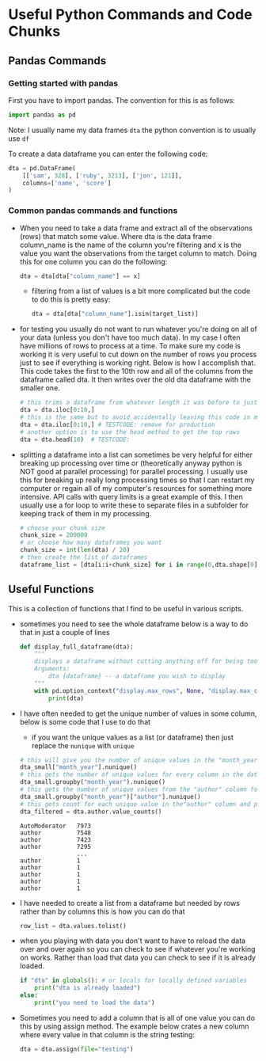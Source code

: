 # Useful Python Commands and Code Chunks

## Pandas Commands

### Getting started with pandas

First you have to import pandas. The convention for this is as follows:

```Python
import pandas as pd
```

Note: I usually name my data frames `dta` the python convention is to usually use `df`

To create a data dataframe you can enter the following code:

```Python
dta = pd.DataFrame(
    [['sam', 328], ['ruby', 3213], ['jon', 121]],
    columns=['name', 'score']
)
```
<!-- 
### Importing data


- TODO:
 -->

### Common pandas commands and functions

- When you need to take a data frame and extract all of the observations (rows) that match some value. Where dta is the data frame column_name is the name of the column you're filtering and x is the value you want the observations from the target column to match. Doing this for one column you can do the following:

    ```Python
    dta = dta[dta["column_name"] == x]
    ```

    - filtering from a list of values is a bit more complicated but the code to do this is pretty easy:

        ```Python
        dta = dta[dta["column_name"].isin(target_list)]
        ```

- for testing you usually do not want to run whatever you're doing on all of your data (unless you don't have too much data). In my case I often have millions of rows to process at a time. To make sure my code is working it is very useful to cut down on the number of rows you process just to see if everything is working right. Below is how I accomplish that. This code takes the first to the 10th row and all of the columns from the dataframe called dta. It then writes over the old dta dataframe with the smaller one.

    ```Python
    # this trims a dataframe from whatever length it was before to just 10 rows
    dta = dta.iloc[0:10,]
    # this is the same but to avoid accidentally leaving this code in my script the text afterwards helps me find it before I use a script into production
    dta = dta.iloc[0:10,] # TESTCODE: remove for production
    # another option is to use the head method to get the top rows
    dta = dta.head(10)  # TESTCODE:
    ```

- splitting a dataframe into a list can sometimes be very helpful for either breaking up processing over time or (theoretically anyway python is NOT good at parallel processing) for parallel processing. I usually use this for breaking up really long processing times so that I can restart my computer or regain all of my computer's resources for something more intensive. API calls with query limits is a great example of this. I then usually use a for loop to write these to separate files in a subfolder for keeping track of them in my processing.

    ```Python
    # choose your chunk size
    chunk_size = 200000
    # or choose how many dataframes you want
    chunk_size = int(len(dta) / 20)
    # then create the list of dataframes
    dataframe_list = [dta[i:i+chunk_size] for i in range(0,dta.shape[0],chunk_size)]
    ```

<!--
## Speed optimizations

SIDE: this doesn't appear to be any faster

Once you get up to tens of thousands some code will be pretty slow. To process all of that data faster you have to use some tricks. Be aware that if you do not have very large data frames using this code will not make any notable difference and sometimes this code can be much more complicated. When you optimize for a script that you don't need to you'll usually end up spending more time writing that faster code then it will take to just process it the slower way.

Filtering a data frame from a list is pretty fast but if you have a large list and a large data frame this will take a long time. An alternative way of processing this is to take the values of a column that you're trying to match and set those values as the index

```Python
dta = dta.set_index("link_id", drop=False)
dta = dta[dta.index.isin(linkid_list)]
```
-->

## Useful Functions

This is a collection of functions that I find to be useful in various scripts.

- sometimes you need to see the whole dataframe below is a way to do that in just a couple of lines

    ```Python
    def display_full_dataframe(dta):
        """
        displays a dataframe without cutting anything off for being too long
        Arguments:
            dta {dataframe} -- a dataframe you wish to display
        """
        with pd.option_context("display.max_rows", None, "display.max_columns", None):
            print(dta)
    ```

- I have often needed to get the unique number of values in some column, below is some code that I use to do that
    - if you want the unique values as a list (or dataframe) then just replace the `nunique` with `unique`

    ```Python
    # this will give you the number of unique values in the "month_year" column
    dta_small["month_year"].nunique()
    # this gets the number of unique values for every column in the dataframe for each unique value in the "month_year" column
    dta_small.groupby("month_year").nunique()
    # this gets the number of unique values from the "author" column for each unique value found in the "month_year" column
    dta_small.groupby("month_year")["author"].nunique()
    # this gets count for each unique value in the"author" column and puts them into a dataframe for easy viewing result of the  print out are below
    dta_filtered = dta.author.value_counts()
    ```

    ```text
    AutoModerator   7973
    author          7548
    author          7423
    author          7295
                    ...
    author          1
    author          1
    author          1
    author          1
    author          1
    ```

- I have needed to create a list from a dataframe but needed by rows rather than by columns this is how you can do that

    ```Python
    row_list = dta.values.tolist()
    ```

- when you playing with data you don't want to have to reload the data over and over again so you can check to see if whatever you're working on works. Rather than load that data you can check to see if it is already loaded.

    ```Python
    if "dta" in globals(): # or locals for locally defined variables
        print("dta is already loaded")
    else:
        print("you need to load the data")
    ```

- Sometimes you need to add a column that is all of one value you can do this by using assign method. The example below crates a new column where every value in that column is the string testing:

    ```Python
    dta = dta.assign(file="testing")
    ```
